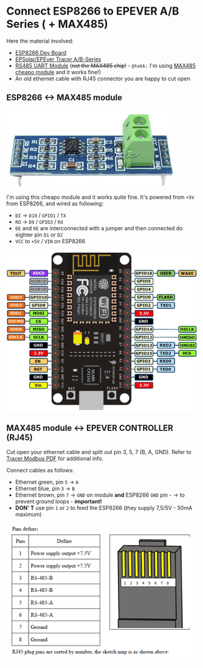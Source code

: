 # Connect  ESP8266  to EPEVER A/B Series ( + MAX485) 

Here the material involved:
* [ESP8266 Dev Board](https://www.aliexpress.com/wholesale?catId=0&initiative_id=SB_20170114172938&SearchText=esp8266+mini)
* [EPSolar/EPEver Tracer A/B-Series](https://www.aliexpress.com/wholesale?catId=0&initiative_id=SB_20170114172728&SearchText=tracer+mppt+rs485)
* [RS485 UART Module](https://www.aliexpress.com/wholesale?catId=0&initiative_id=SB_20170114172807&SearchText=uart+rs485) (~~not the MAX485 chip!~~ - `@tekk:` I'm using [MAX485 cheapo module](../images/max485_module.jpg) and it works fine!)
* An old ethernet cable with RJ45 connector you are happy to cut open


## ESP8266 <-> MAX485 module

![This one worked for me](../images/max485_module.jpg)

I'm using this cheapo module and it works quite fine.
It's powered from `+5V` from ESP8266, and wired as following:


- `DI` -> `D10` / `GPIO1` / `TX`
- `RO` -> `D9` / `GPIO3` / `RX`
- `DE` and `RE` are interconnected with a jumper and then connected do eighter pin `D1` or `D2`
- `VCC` to `+5V` / `VIN` on ESP8266

	
![ESP8266 NodeMCU v0.9](../images/nodemcu_pins.png)

## MAX485 module <-> EPEVER CONTROLLER (RJ45)

Cut open your ethernet cable and split out pin 3, 5, 7 (B, A, GND). Refer to [Tracer Modbus PDF](../docs/1733_modbus_protocol.pdf) for additional info.

Connect cables as follows:
- Ethernet green, pin `5` -> `A`
- Ethernet blue, pin `3` -> `B`
- Ethernet brown, pin `7` -> `GND` on module **and** ESP8266 `GND` pin
		- -> to prevent ground loops - **important!**
- **DON' T** use pin `1` or `2` to feed the ESP8266 (they supply 7,5/5V - 50mA maximum)

![EPEVER RJ485 SPEC](../images/epever_rj45_specs.png)


